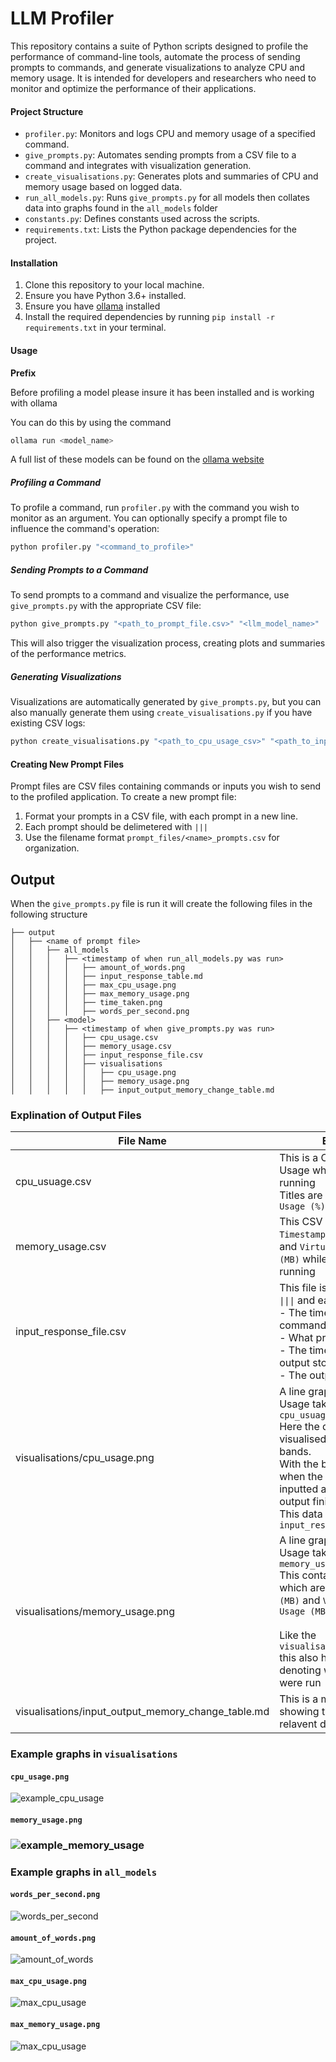 # LLM Profiler

This repository contains a suite of Python scripts designed to profile the performance of command-line tools, automate the process of sending prompts to commands, and generate visualizations to analyze CPU and memory usage. It is intended for developers and researchers who need to monitor and optimize the performance of their applications.

#### Project Structure
- `profiler.py`: Monitors and logs CPU and memory usage of a specified command.
- `give_prompts.py`: Automates sending prompts from a CSV file to a command and integrates with visualization generation.
- `create_visualisations.py`: Generates plots and summaries of CPU and memory usage based on logged data.
- `run_all_models.py`: Runs `give_prompts.py` for all models then collates data into graphs found in the `all_models` folder 
- `constants.py`: Defines constants used across the scripts.
- `requirements.txt`: Lists the Python package dependencies for the project.

#### Installation

1. Clone this repository to your local machine.
2. Ensure you have Python 3.6+ installed.
3. Ensure you have [ollama](https://github.com/ollama/ollama) installed
4. Install the required dependencies by running `pip install -r requirements.txt` in your terminal.

#### Usage

**Prefix**

Before profiling a model please insure it has been installed and is working with ollama

You can do this by using the command

```bash
ollama run <model_name>
```

A full list of these models can be found on the [ollama website](https://ollama.com/)

##### Profiling a Command
To profile a command, run `profiler.py` with the command you wish to monitor as an argument. You can optionally specify a prompt file to influence the command's operation:

```bash
python profiler.py "<command_to_profile>" 
```

##### Sending Prompts to a Command
To send prompts to a command and visualize the performance, use `give_prompts.py` with the appropriate CSV file:

```bash
python give_prompts.py "<path_to_prompt_file.csv>" "<llm_model_name>"
```

This will also trigger the visualization process, creating plots and summaries of the performance metrics.

##### Generating Visualizations
Visualizations are automatically generated by `give_prompts.py`, but you can also manually generate them using `create_visualisations.py` if you have existing CSV logs:

```bash
python create_visualisations.py "<path_to_cpu_usage_csv>" "<path_to_input_output_csv>"
```

#### Creating New Prompt Files
Prompt files are CSV files containing commands or inputs you wish to send to the profiled application. To create a new prompt file:

1. Format your prompts in a CSV file, with each prompt in a new line.
2. Each prompt should be delimetered with `|||` 
3. Use the filename format `prompt_files/<name>_prompts.csv` for organization.

## Output

When the `give_prompts.py` file is run it will create the following files in the following structure 

```
├── output
│   ├── <name of prompt file>
│   │   ├── all_models
│   │   │   ├── <timestamp of when run_all_models.py was run>
│   │   │   │   ├── amount_of_words.png
│   │   │   │   ├── input_response_table.md
│   │   │   │   ├── max_cpu_usage.png
│   │   │   │   ├── max_memory_usage.png
│   │   │   │   ├── time_taken.png
│   │   │   │   ├── words_per_second.png
│   │   ├── <model>
│   │   │   ├── <timestamp of when give_prompts.py was run>
│   │   │   │   ├── cpu_usage.csv
│   │   │   │   ├── memory_usage.csv
│   │   │   │   ├── input_response_file.csv
│   │   │   │   ├── visualisations
│   │   │   │   │   ├── cpu_usage.png
│   │   │   │   │   ├── memory_usage.png
│   │   │   │   │   ├── input_output_memory_change_table.md
```



### Explination of Output Files 

| **File Name**                                      | Explanation                                                  |
| -------------------------------------------------- | ------------------------------------------------------------ |
| cpu_usuage.csv                                     | This is a CSV of the CPU Usage while the program is running<br />Titles are `Timestamp` and `CPU Usage (%)` |
| memory_usage.csv                                   | This CSV shows the `Timestamp`, `Memory Usage (MB)` and `Virtual Memory Usage (MB)` while the program is running |
| input_response_file.csv                            | This file is delimetered with `\|\|\|` and each row is:<br />- The timestamp of when the command was inputted <br />- What prompt was inputted <br />- The timestamp of when the output stopped<br />- The output from the LLM |
| visualisations/cpu_usage.png                       | A line graph of the CPU Usage taken from `cpu_usuage.csv` <br />Here the different prompts are visualised by different colour bands.<br />With the band begininging when the prompt was inputted and ending when the output finished. <br />This data is taken from the `input_response_file.csv` |
| visualisations/memory_usage.png                    | A line graph of the Memory Usage taken from `memory_usage.csv` <br />This contains two graphs which are for `Memory Usage (MB)` and `Virtual Memory Usage (MB)`<br /><br />Like the `visualisations/cpu_usage.png` this also has coloured bands denoting when the prompts were run |
| visualisations/input_output_memory_change_table.md | This is a markdown table showing the any other relavent data |



### Example graphs in `visualisations`

#### `cpu_usage.png`

![example_cpu_usage](./.readme_images/example_cpu_usage.png)

#### `memory_usage.png`

### ![example_memory_usage](./.readme_images/example_memory_usage.png)

### Example graphs in `all_models`

#### `words_per_second.png`

![words_per_second](./.readme_images/words_per_second.png)



#### `amount_of_words.png`

![amount_of_words](./.readme_images/amount_of_words.png)

#### `max_cpu_usage.png`

![max_cpu_usage](./.readme_images/max_cpu_usage.png)

#### `max_memory_usage.png`

![max_cpu_usage](./.readme_images/max_cpu_usage.png)